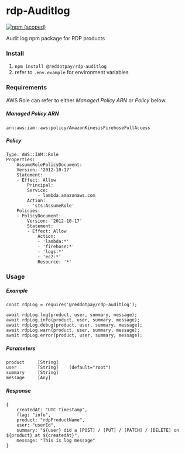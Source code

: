 # rdp-Auditlog
[![npm (scoped)](https://img.shields.io/npm/v/@reddotpay/rdp-auditlog.svg)](https://www.npmjs.com/package/@reddotpay/rdp-auditlog)

Audit log npm package for RDP products

### Install
1. `npm install @reddotpay/rdp-auditlog`
2. refer to `.env.example` for environment variables

### Requirements
AWS Role can refer to either *Managed Policy ARN* or *Policy* below.

##### Managed Policy ARN
```
arn:aws:iam::aws:policy/AmazonKinesisFirehoseFullAccess
```
##### Policy
```
Type: AWS::IAM::Role
Properties:
    AssumeRolePolicyDocument:
    Version: '2012-10-17'
    Statement:
    - Effect: Allow
        Principal:
        Service:
            - lambda.amazonaws.com
        Action:
        - 'sts:AssumeRole'
    Policies:
    - PolicyDocument:
        Version: '2012-10-17'
        Statement:
        - Effect: Allow
            Action:
            - 'lambda:*'
            - 'firehose:*'
            - 'logs:*'
            - 'ec2:*'
            Resource: '*'
```

### Usage

##### Example
```
const rdpLog = require('@reddotpay/rdp-auditlog');

await rdpLog.log(product, user, summary, message);
await rdpLog.info(product, user, summary, message);
await rdpLog.debug(product, user, summary, message);
await rdpLog.warn(product, user, summary, message);
await rdpLog.error(product, user, summary, message);
```

##### Parameters
```
product     [String]
user        [String]    (default="root")
summary     [String]
message     [Any]
```

##### Response
```
{
    createdAt: "UTC Timestamp",
    flag: "info",
    product: "rdpProductName",
    user: "userId",
    summary: "${user} did a [POST] / [PUT] / [PATCH] / [DELETE] on ${product} at ${createdAt}",
    message: "This is log message"
}
```

